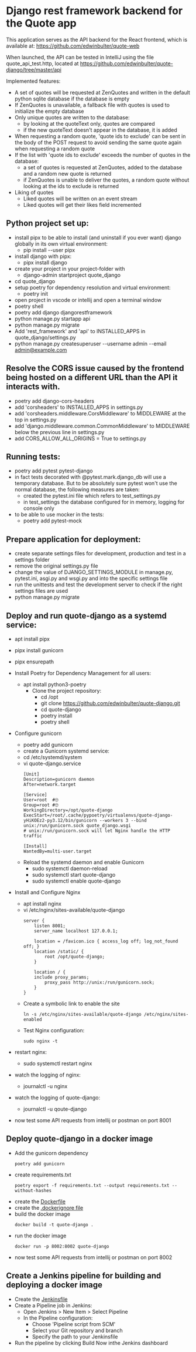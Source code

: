 # Django rest framework backend for the Quote app
This application serves as the API backend for the React frontend, which is available at:
https://github.com/edwinbulter/quote-web

When launched, the API can be tested in IntelliJ using the file quote_api_test.http, located at
https://github.com/edwinbulter/quote-django/tree/master/api

Implemented features:
- A set of quotes will be requested at ZenQuotes and written in the default python sqlite database if the database is empty
- If ZenQuotes is unavailable, a fallback file with quotes is used to initialize the empty database
- Only unique quotes are written to the database:
  - by looking at the quoteText only, quotes are compared
  - if the new quoteText doesn't appear in the database, it is added
- When requesting a random quote, 'quote ids to exclude' can be sent in the body of the POST request to avoid sending the same quote again when requesting a random quote
- If the list with 'quote ids to exclude' exceeds the number of quotes in the database:
  - a set of quotes is requested at ZenQuotes, added to the database and a random new quote is returned 
  - if ZenQuotes is unable to deliver the quotes, a random quote without looking at the ids to exclude is returned
- Liking of quotes
  - Liked quotes will be written on an event stream
  - Liked quotes will get their likes field incremented

## Python project set up:
- install pipx to be able to install (and uninstall if you ever want) django globally in its own virtual environment:
  - pip install --user pipx
- install django with pipx: 
  - pipx install django
- create your project in your project-folder with 
  - django-admin startproject quote_django
- cd quote_django
- setup poetry for dependency resolution and virtual environment:
  - poetry init
- open project in vscode or intellij and open a terminal window
- poetry shell
- poetry add django djangorestframework
- python manage.py startapp api
- python manage.py migrate
- Add 'rest_framework' and 'api' to INSTALLED_APPS in quote_django/settings.py
- python manage.py createsuperuser --username admin --email admin@example.com

## Resolve the CORS issue caused by the frontend being hosted on a different URL than the API it interacts with.
- poetry add django-cors-headers
- add 'corsheaders' to INSTALLED_APPS in settings.py
- add 'corsheaders.middleware.CorsMiddleware' to MIDDLEWARE at the top in settings.py
- add 'django.middleware.common.CommonMiddleware' to MIDDLEWARE below the previous line in settings.py
- add CORS_ALLOW_ALL_ORIGINS = True to settings.py

## Running tests:
- poetry add pytest pytest-django
- in fact tests decorated with @pytest.mark.django_db will use a temporary database. But to be absolutely sure pytest won't use the normal database, the following measures are taken:
  - created the pytest.ini file which refers to test_settings.py
  - in test_settings the database configured for in memory, logging for console only
- to be able to use mocker in the tests:
  - poetry add pytest-mock

## Prepare application for deployment:
- create separate settings files for development, production and test in a settings folder
- remove the original settings.py file
- change the value of DJANGO_SETTINGS_MODULE in manage.py, pytest.ini, asgi.py and wsgi.py and into the specific settings file
- run the unittests and test the development server to check if the right settings files are used
- python manage.py migrate

## Deploy and run quote-django as a systemd service:
- apt install pipx
- pipx install gunicorn
- pipx ensurepath
- Install Poetry for Dependency Management for all users:
  - apt install python3-poetry
    - Clone the project repository:
      - cd /opt
      - git clone https://github.com/edwinbulter/quote-django.git
      - cd quote-django
      - poetry install
      - poetry shell
- Configure gunicorn
  - poetry add gunicorn
  - create a Gunicorn systemd service:
  - cd /etc/systemd/system
  - vi quote-django.service
    ```
    [Unit]
    Description=gunicorn daemon
    After=network.target
    
    [Service]
    User=root  #🙄 
    Group=root #🙄
    WorkingDirectory=/opt/quote-django
    ExecStart=/root/.cache/pypoetry/virtualenvs/quote-django-yHiKOEz2-py3.12/bin/gunicorn --workers 3 --bind unix:/run/gunicorn.sock quote_django.wsgi
    # unix:/run/gunicorn.sock will let Nginx handle the HTTP traffic 
    
    [Install]
    WantedBy=multi-user.target
    ```
  - Reload the systemd daemon and enable Gunicorn
    - sudo systemctl daemon-reload
    - sudo systemctl start quote-django
    - sudo systemctl enable quote-django

- Install and Configure Nginx
  - apt install nginx
  - vi /etc/nginx/sites-available/quote-django
    ```
    server {
        listen 8001;
        server_name localhost 127.0.0.1;
    
        location = /favicon.ico { access_log off; log_not_found off; }
        location /static/ {
            root /opt/quote-django;
        }
    
        location / {
        include proxy_params;
            proxy_pass http://unix:/run/gunicorn.sock;
        }
    }
    ```
  - Create a symbolic link to enable the site
    ```
    ln -s /etc/nginx/sites-available/quote-django /etc/nginx/sites-enabled
    ```
  - Test Nginx configuration:
    ```
    sudo nginx -t
    ```

- restart nginx:
  - sudo systemctl restart nginx
- watch the logging of nginx:
  - journalctl -u nginx
- watch the logging of quote-django:
  - journalctl -u qoute-django
- now test some API requests from intellij or postman on port 8001

## Deploy quote-django in a docker image
- Add the gunicorn dependency
  ```shell
  poetry add gunicorn
  ```
- create requirements.txt 
  ```
  poetry export -f requirements.txt --output requirements.txt --without-hashes
  ```
- create the [Dockerfile](./Dockerfile)
- create the [.dockerignore file](./.dockerignore)
- build the docker image
  ```shell
  docker build -t quote-django .
  ```
- run the docker image
  ```shell
  docker run -p 8002:8002 quote-django
  ```
- now test some API requests from intellij or postman on port 8002

## Create a Jenkins pipeline for building and deploying a docker image
- Create the [Jenkinsfile](./Jenkinsfile)
- Create a Pipeline job in Jenkins:
  - Open Jenkins > New Item > Select Pipeline
  - In the Pipeline configuration:
    - Choose 'Pipeline script from SCM'
    - Select your Git repository and branch
    - Specify the path to your Jenkinsfile
- Run the pipeline by clicking Build Now inthe Jenkins dashboard
